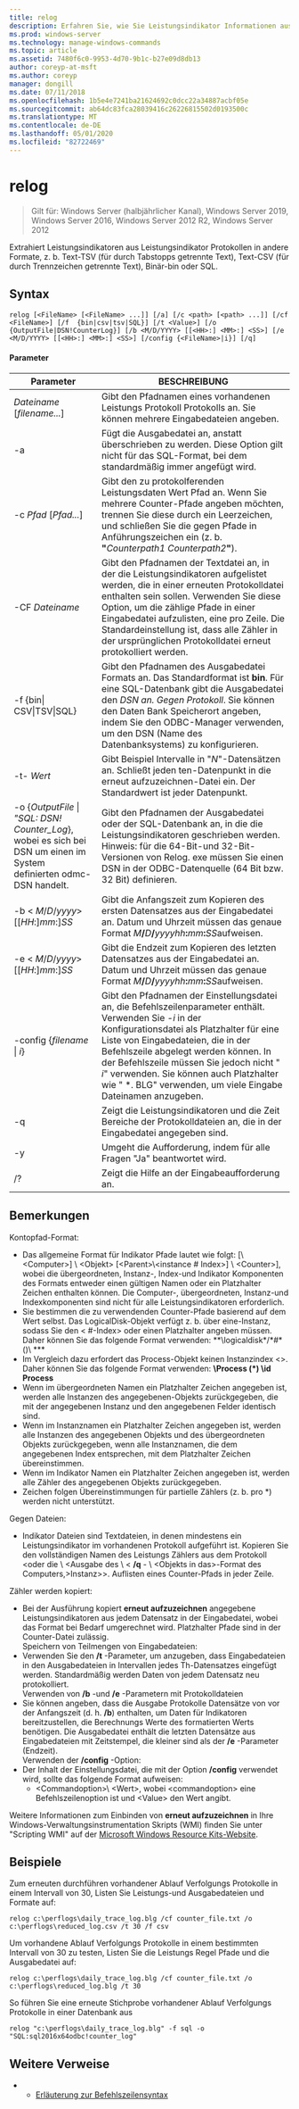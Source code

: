 ```yaml
---
title: relog
description: Erfahren Sie, wie Sie Leistungsindikator Informationen aus den Leistungs-coutner-Protokolldateien extrahieren.
ms.prod: windows-server
ms.technology: manage-windows-commands
ms.topic: article
ms.assetid: 7480f6c0-9953-4d70-9b1c-b27e09d8db13
author: coreyp-at-msft
ms.author: coreyp
manager: dongill
ms.date: 07/11/2018
ms.openlocfilehash: 1b5e4e7241ba21624692c0dcc22a34887acbf05e
ms.sourcegitcommit: ab64dc83fca28039416c26226815502d0193500c
ms.translationtype: MT
ms.contentlocale: de-DE
ms.lasthandoff: 05/01/2020
ms.locfileid: "82722469"
---
```

# <a name="relog"></a>relog

> Gilt für: Windows Server (halbjährlicher Kanal), Windows Server 2019, Windows Server 2016, Windows Server 2012 R2, Windows Server 2012

Extrahiert Leistungsindikatoren aus Leistungsindikator Protokollen in andere Formate, z. b. Text-TSV (für durch Tabstopps getrennte Text), Text-CSV (für durch Trennzeichen getrennte Text), Binär-bin oder SQL.   

## <a name="syntax"></a>Syntax  
```  
relog [<FileName> [<FileName> ...]] [/a] [/c <path> [<path> ...]] [/cf <FileName>] [/f  {bin|csv|tsv|SQL}] [/t <Value>] [/o {OutputFile|DSN!CounterLog}] [/b <M/D/YYYY> [[<HH>:] <MM>:] <SS>] [/e <M/D/YYYY> [[<HH>:] <MM>:] <SS>] [/config {<FileName>|i}] [/q]  
```  

#### <a name="parameters"></a>Parameter  

|                                         Parameter                                          |                                                                                                                                                                  BESCHREIBUNG                                                                                                                                                                   |
|--------------------------------------------------------------------------------------------|------------------------------------------------------------------------------------------------------------------------------------------------------------------------------------------------------------------------------------------------------------------------------------------------------------------------------------------------|
|                                *Dateiname* [*filename...*]                                 |                                                                                                                      Gibt den Pfadnamen eines vorhandenen Leistungs Protokoll Protokolls an. Sie können mehrere Eingabedateien angeben.                                                                                                                      |
|                                             -a                                             |                                                                                                          Fügt die Ausgabedatei an, anstatt überschrieben zu werden. Diese Option gilt nicht für das SQL-Format, bei dem standardmäßig immer angefügt wird.                                                                                                           |
|                                   -c *Pfad* [*Pfad...*]                                   |                                                       Gibt den zu protokolferenden Leistungsdaten Wert Pfad an. Wenn Sie mehrere Counter-Pfade angeben möchten, trennen Sie diese durch ein Leerzeichen, und schließen Sie die gegen Pfade in Anführungszeichen ein (z. b. **"**<em>Counterpath1</em> <em>Counterpath2</em>**"**).                                                       |
|                                       -CF *Dateiname*                                       |                                            Gibt den Pfadnamen der Textdatei an, in der die Leistungsindikatoren aufgelistet werden, die in einer erneuten Protokolldatei enthalten sein sollen. Verwenden Sie diese Option, um die zählige Pfade in einer Eingabedatei aufzulisten, eine pro Zeile. Die Standardeinstellung ist, dass alle Zähler in der ursprünglichen Protokolldatei erneut protokolliert werden.                                            |
|                                  -f {bin\| CSV\|TSV\|SQL}                                  |                                       Gibt den Pfadnamen des Ausgabedatei Formats an. Das Standardformat ist **bin**. Für eine SQL-Datenbank gibt die Ausgabedatei den *DSN an. Gegen Protokoll*. Sie können den Daten Bank Speicherort angeben, indem Sie den ODBC-Manager verwenden, um den DSN (Name des Datenbanksystems) zu konfigurieren.                                        |
|                                         -t- *Wert*                                         |                                                                                                           Gibt Beispiel Intervalle in "*N*"-Datensätzen an. Schließt jeden ten-Datenpunkt in die erneut aufzuzeichnen-Datei ein. Der Standardwert ist jeder Datenpunkt.                                                                                                           |
| -o {*OutputFile* \| *"SQL: DSN! Counter_Log*}, wobei es sich bei DSN um einen im System definierten odmc-DSN handelt. |                                                   Gibt den Pfadnamen der Ausgabedatei oder der SQL-Datenbank an, in die die Leistungsindikatoren geschrieben werden. <br>Hinweis: für die 64-Bit-und 32-Bit-Versionen von Relog. exe müssen Sie einen DSN in der ODBC-Datenquelle (64 Bit bzw. 32 Bit) definieren.                                                   |
|                          -b \< *M*/*D*/*yyyy*> [[*HH*:]*mm*:]*SS*                           |                                                                          Gibt die Anfangszeit zum Kopieren des ersten Datensatzes aus der Eingabedatei an. Datum und Uhrzeit müssen das genaue Format <em>M</em>**/**<em>D</em>**/**<em>yyyyhh</em>**:**<em>mm</em>**:**<em>SS</em>aufweisen.                                                                          |
|                          -e \< *M*/*D*/*yyyy*> [[*HH*:]*mm*:]*SS*                           |                                                                           Gibt die Endzeit zum Kopieren des letzten Datensatzes aus der Eingabedatei an. Datum und Uhrzeit müssen das genaue Format <em>M</em>**/**<em>D</em>**/**<em>yyyyhh</em>**:**<em>mm</em>**:**<em>SS</em>aufweisen.                                                                            |
|                                -config {*filename* \| *i*}                                 | Gibt den Pfadnamen der Einstellungsdatei an, die Befehlszeilenparameter enthält. Verwenden Sie *-i* in der Konfigurationsdatei als Platzhalter für eine Liste von Eingabedateien, die in der Befehlszeile abgelegt werden können. In der Befehlszeile müssen Sie jedoch nicht " *i*" verwenden. Sie können auch Platzhalter wie " \*. BLG" verwenden, um viele Eingabe Dateinamen anzugeben. |
|                                             -q                                             |                                                                                                                          Zeigt die Leistungsindikatoren und die Zeit Bereiche der Protokolldateien an, die in der Eingabedatei angegeben sind.                                                                                                                           |
|                                             -y                                             |                                                                                                                                            Umgeht die Aufforderung, indem für alle Fragen "Ja" beantwortet wird.                                                                                                                                             |
|                                             /?                                             |                                                                                                                                                      Zeigt die Hilfe an der Eingabeaufforderung an.                                                                                                                                                      |

## <a name="remarks"></a>Bemerkungen  
Kontopfad-Format:  
- Das allgemeine Format für Indikator Pfade lautet wie folgt: [\\\<Computer>] \\ \<Objekt> [\<Parent>\\<instance # Index>] \\ \<Counter>], wobei die übergeordneten, Instanz-, Index-und Indikator Komponenten des Formats entweder einen gültigen Namen oder ein Platzhalter Zeichen enthalten können. Die Computer-, übergeordneten, Instanz-und Indexkomponenten sind nicht für alle Leistungsindikatoren erforderlich.  
- Sie bestimmen die zu verwendenden Counter-Pfade basierend auf dem Wert selbst. Das LogicalDisk-Objekt verfügt z. b. <Index>über eine-Instanz, sodass Sie den < #-Index> oder einen Platzhalter angeben müssen. Daher können Sie das folgende Format verwenden: **\logicaldisk\*/\*#\*()\\ ***  
- Im Vergleich dazu erfordert das Process-Objekt keinen Instanzindex \<>. Daher können Sie das folgende Format verwenden: **\Process (\*) \id Process**  
- Wenn im übergeordneten Namen ein Platzhalter Zeichen angegeben ist, werden alle Instanzen des angegebenen-Objekts zurückgegeben, die mit der angegebenen Instanz und den angegebenen Felder identisch sind.  
- Wenn im Instanznamen ein Platzhalter Zeichen angegeben ist, werden alle Instanzen des angegebenen Objekts und des übergeordneten Objekts zurückgegeben, wenn alle Instanznamen, die dem angegebenen Index entsprechen, mit dem Platzhalter Zeichen übereinstimmen.  
- Wenn im Indikator Namen ein Platzhalter Zeichen angegeben ist, werden alle Zähler des angegebenen Objekts zurückgegeben.  
- Zeichen folgen Übereinstimmungen für partielle Zählers (z. b. pro *) werden nicht unterstützt.  

Gegen Dateien:  
-   Indikator Dateien sind Textdateien, in denen mindestens ein Leistungsindikator im vorhandenen Protokoll aufgeführt ist. Kopieren Sie den vollständigen Namen des Leistungs Zählers aus dem Protokoll \<oder die \\ \<Ausgabe des \\ \< **/q** - \\ \<Objekts in das>-Format des Computers,>Instanz>>. Auflisten eines Counter-Pfads in jeder Zeile.  

Zähler werden kopiert:  
-   Bei der Ausführung kopiert **erneut aufzuzeichnen** angegebene Leistungsindikatoren aus jedem Datensatz in der Eingabedatei, wobei das Format bei Bedarf umgerechnet wird. Platzhalter Pfade sind in der Counter-Datei zulässig.  
Speichern von Teilmengen von Eingabedateien:  
-   Verwenden Sie den **/t** -Parameter, um anzugeben, dass Eingabedateien in den Ausgabedateien in <n>Intervallen jedes Th-Datensatzes eingefügt werden. Standardmäßig werden Daten von jedem Datensatz neu protokolliert.  
Verwenden von **/b** -und **/e** -Parametern mit Protokolldateien  
-   Sie können angeben, dass die Ausgabe Protokolle Datensätze von vor der Anfangszeit (d. h. **/b**) enthalten, um Daten für Indikatoren bereitzustellen, die Berechnungs Werte des formatierten Werts benötigen. Die Ausgabedatei enthält die letzten Datensätze aus Eingabedateien mit Zeitstempel, die kleiner sind als der **/e** -Parameter (Endzeit).  
Verwenden der **/config** -Option:  
-   Der Inhalt der Einstellungsdatei, die mit der Option **/config** verwendet wird, sollte das folgende Format aufweisen:  
    -   \<Commandoption>\\ \<Wert>, wobei \<commandoption> eine Befehlszeilenoption ist und \<Value> den Wert angibt.

Weitere Informationen zum Einbinden von **erneut aufzuzeichnen** in Ihre Windows-Verwaltungsinstrumentation Skripts (WMI) finden Sie unter "Scripting WMI" auf der [Microsoft Windows Resource Kits-Website](https://go.microsoft.com/fwlink/?LinkId=4665).  

## <a name="examples"></a>Beispiele  
Zum erneuten durchführen vorhandener Ablauf Verfolgungs Protokolle in einem Intervall von 30, Listen Sie Leistungs-und Ausgabedateien und Formate auf:  
```  
relog c:\perflogs\daily_trace_log.blg /cf counter_file.txt /o c:\perflogs\reduced_log.csv /t 30 /f csv  
```  
Um vorhandene Ablauf Verfolgungs Protokolle in einem bestimmten Intervall von 30 zu testen, Listen Sie die Leistungs Regel Pfade und die Ausgabedatei auf:  
```  
relog c:\perflogs\daily_trace_log.blg /cf counter_file.txt /o c:\perflogs\reduced_log.blg /t 30  
```
So führen Sie eine erneute Stichprobe vorhandener Ablauf Verfolgungs Protokolle in einer Datenbank aus
```
relog "c:\perflogs\daily_trace_log.blg" -f sql -o "SQL:sql2016x64odbc!counter_log"
```

## <a name="additional-references"></a>Weitere Verweise  
-   - [Erläuterung zur Befehlszeilensyntax](command-line-syntax-key.md)  
